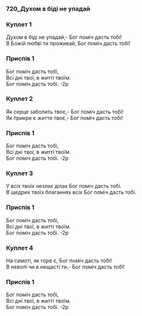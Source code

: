 ### 720_Духом в біді не упадай
### Куплет 1
Духом в біді не упадай,- Бог поміч дасть тобі!<br/>В Божій любві ти проживай, Бог поміч дасть тобі!
### Приспів 1
Бог поміч дасть тобі, <br/>Всі дні твої, в житті твоїм. <br/>Бог поміч дасть тобі. -2р
### Куплет 2
Як серце заболить твоє,- Бог поміч дасть тобі! <br/>Як прикре є життя твоє,- Бог поміч дасть тобі!
### Приспів 1
Бог поміч дасть тобі, <br/>Всі дні твої, в житті твоїм. <br/>Бог поміч дасть тобі. -2р
### Куплет 3
У всіх твоїх незлих ділах Бог поміч дасть тобі.<br/>В щедрих твоїх благаннях всіх Бог поміч дасть тобі.
### Приспів 1
Бог поміч дасть тобі, <br/>Всі дні твої, в житті твоїм. <br/>Бог поміч дасть тобі. -2р
### Куплет 4
На самоті, як горе є, Бог поміч дасть тобі!<br/>В неволі чи в нещасті ти,- Бог поміч дасть тобі!
### Приспів 1
Бог поміч дасть тобі, <br/>Всі дні твої, в житті твоїм. <br/>Бог поміч дасть тобі. -2р
